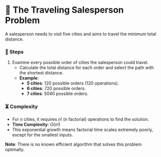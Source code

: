 # 🧭 The Traveling Salesperson Problem

A salesperson needs to visit five cities and aims to travel the minimum total distance.

### 📝 Steps
1. Examine every possible order of cities the salesperson could travel.
   - Calculate the total distance for each order and select the path with the shortest distance.
   - **Example**:
      - **5 cities**: 120 possible orders (120 operations).
      - **6 cities**: 720 possible orders.
      - **7 cities**: 5040 possible orders.

### ⏳ Complexity
- For $n$ cities, it requires $n!$ (n factorial) operations to find the solution.
- **Time Complexity**: $O(n!)$
- This exponential growth means factorial time scales extremely poorly, except for the smallest inputs.

**Note**: There is no known efficient algorithm that solves this problem optimally.